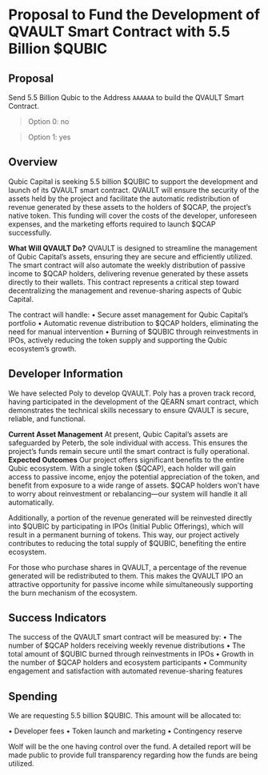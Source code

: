 # Proposal to Fund the Development of QVAULT Smart Contract with 5.5 Billion $QUBIC

## Proposal
Send 5.5 Billion Qubic to the Address `AAAAAA` to build the QVAULT Smart Contract.

> Option 0: no

> Option 1: yes

## Overview
Qubic Capital is seeking 5.5 billion $QUBIC to support the development and launch of its QVAULT smart contract. QVAULT will ensure the security of the assets held by the project and facilitate the automatic redistribution of revenue generated by these assets to the holders of $QCAP, the project’s native token. This funding will cover the costs of the developer, unforeseen expenses, and the marketing efforts required to launch $QCAP successfully. 

**What Will QVAULT Do?**
QVAULT is designed to streamline the management of Qubic Capital’s assets, ensuring they are secure and efficiently utilized. The smart contract will also automate the weekly distribution of passive income to $QCAP holders, delivering revenue generated by these assets directly to their wallets. This contract represents a critical step toward decentralizing the management and revenue-sharing aspects of Qubic Capital.

The contract will handle:
•    Secure asset management for Qubic Capital’s portfolio
•    Automatic revenue distribution to $QCAP holders, eliminating the need for manual intervention
•    Burning of $QUBIC through reinvestments in IPOs, actively reducing the token supply and supporting the Qubic ecosystem’s growth.

## Developer Information
We have selected Poly to develop QVAULT. Poly has a proven track record, having participated in the development of the QEARN smart contract, which demonstrates the technical skills necessary to ensure QVAULT is secure, reliable, and functional.

**Current Asset Management**
At present, Qubic Capital’s assets are safeguarded by Peterb, the sole individual with access. This ensures the project’s funds remain secure until the smart contract is fully operational.
**Expected Outcomes**
Our project offers significant benefits to the entire Qubic ecosystem. With a single token ($QCAP), each holder will gain access to passive income, enjoy the potential appreciation of the token, and benefit from exposure to a wide range of assets. $QCAP holders won’t have to worry about reinvestment or rebalancing—our system will handle it all automatically.

Additionally, a portion of the revenue generated will be reinvested directly into $QUBIC by participating in IPOs (Initial Public Offerings), which will result in a permanent burning of tokens. This way, our project actively contributes to reducing the total supply of $QUBIC, benefiting the entire ecosystem.

For those who purchase shares in QVAULT, a percentage of the revenue generated will be redistributed to them. This makes the QVAULT IPO an attractive opportunity for passive income while simultaneously supporting the burn mechanism of the ecosystem.

## Success Indicators
The success of the QVAULT smart contract will be measured by:
•    The number of $QCAP holders receiving weekly revenue distributions
•    The total amount of $QUBIC burned through reinvestments in IPOs
•    Growth in the number of $QCAP holders and ecosystem participants
•    Community engagement and satisfaction with automated revenue-sharing features

## Spending
We are requesting 5.5 billion $QUBIC. This amount will be allocated to:

•    Developer fees
•    Token launch and marketing
•    Contingency reserve

Wolf will be the one having control over the fund. A detailed report will be made public to provide full transparency regarding how the funds are being utilized.
